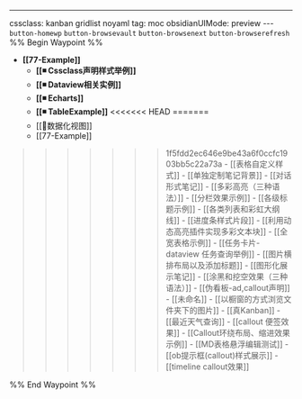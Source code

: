 ---
cssclass: kanban gridlist noyaml
tag: moc
obsidianUIMode: preview
--- `button-homewp`  `button-browsevault`  `button-browsenext` `button-browserefresh` 
%% Begin Waypoint %%
- **[[77-Example]]**
	- **[[◾ Cssclass声明样式举例]]**
	- **[[◾ Dataview相关实例]]**
	- **[[◾ Echarts]]**
	- **[[◾ TableExample]]**
<<<<<<< HEAD
=======
	- [[📰数据化视图]]
	- [[77-Example]]
>>>>>>> 1f5fdd2ec646e9be43a6f0ccfc1903bb5c22a73a
	- [[表格自定义样式]]
	- [[单独定制笔记背景]]
	- [[对话形式笔记]]
	- [[多彩高亮（三种语法）]]
	- [[分栏效果示例]]
	- [[各级标题示例]]
	- [[各类列表和彩虹大纲线]]
	- [[进度条样式片段]]
	- [[利用动态高亮插件实现多彩文本块]]
	- [[全宽表格示例]]
	- [[任务卡片-dataview 任务查询举例]]
	- [[图片横排布局以及添加标题]]
	- [[图形化展示笔记]]
	- [[涂黑和挖空效果（三种语法）]]
	- [[伪看板-ad,callout声明]]
	- [[未命名]]
	- [[以橱窗的方式浏览文件夹下的图片]]
	- [[真Kanban]]
	- [[最近天气查询]]
	- [[callout 便签效果]]
	- [[Callout环绕布局、缩进效果示例]]
	- [[MD表格悬浮编辑测试]]
	- [[ob提示框(callout)样式展示]]
	- [[timeline callout效果]]

%% End Waypoint %%